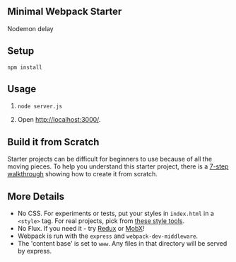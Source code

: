 Minimal Webpack Starter
---
Nodemon delay


Setup
---

```
npm install
```



Usage
---

1. `node server.js`

2. Open [http://localhost:3000/](http://localhost:3000/).



Build it from Scratch
---
Starter projects can be difficult for beginners to use because of all the moving pieces. To help you understand this starter project, there is a [7-step walkthrough](http://andrewhfarmer.com/build-your-own-starter/) showing how to create it from scratch.




More Details
---

* No CSS. For experiments or tests, put your styles in `index.html` in a `<style>` tag. For real projects, pick from [these style tools](http://andrewhfarmer.com/how-to-style-react/).
* No Flux. If you need it - try [Redux](https://github.com/reactjs/redux) or [MobX](https://github.com/mobxjs/mobx)!
* Webpack is run with the `express` and `webpack-dev-middleware`.
* The 'content base' is set to `www`. Any files in that directory will be served by express.



